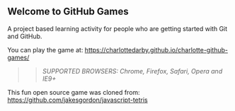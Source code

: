 ## Welcome to GitHub Games

A project based learning activity for people who are getting started with Git and GitHub.

You can play the game at: https://charlottedarby.github.io/charlotte-github-games/ 

>> _*SUPPORTED BROWSERS*: Chrome, Firefox, Safari, Opera and IE9+_

This fun open source game was cloned from: https://github.com/jakesgordon/javascript-tetris
